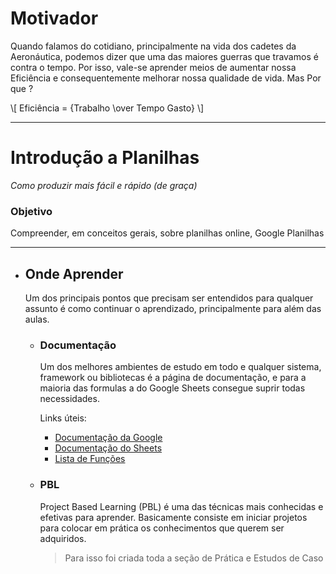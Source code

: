 # Motivador

Quando falamos do cotidiano, principalmente na vida dos cadetes da Aeronáutica, podemos dizer que uma das maiores guerras que travamos é contra o tempo. Por isso, vale-se aprender meios de aumentar nossa Eficiência e consequentemente melhorar nossa qualidade de vida. Mas Por que ?

\\[ Eficiência = {Trabalho \over Tempo Gasto} \\]

---

# Introdução a Planilhas

_Como produzir mais fácil e rápido (de graça)_

### Objetivo

Compreender, em conceitos gerais, sobre planilhas online, Google Planilhas

---

- ## Onde Aprender

  Um dos principais pontos que precisam ser entendidos para qualquer assunto é como continuar o aprendizado, principalmente para além das aulas.

  - ### Documentação

    Um dos melhores ambientes de estudo em todo e qualquer sistema, framework ou bibliotecas é a página de documentação, e para a maioria das formulas a do Google Sheets consegue suprir todas necessidades.

    Links úteis:

    - [Documentação da Google](https://support.google.com/docs)
    - [Documentação do Sheets](https://support.google.com/docs/topic/9054603)
    - [Lista de Funções](https://support.google.com/docs/table/25273)

  - ### PBL

    Project Based Learning (PBL) é uma das técnicas mais conhecidas e efetivas para aprender. Basicamente consiste em iniciar projetos para colocar em prática os conhecimentos que querem ser adquiridos.

    > Para isso foi criada toda a seção de Prática e Estudos de Caso
